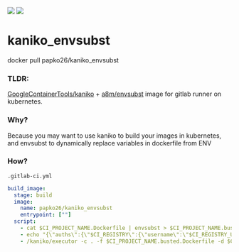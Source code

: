 
![](https://img.shields.io/docker/pulls/papko26/kaniko_envsubst.svg)
![](https://img.shields.io/docker/cloud/build/papko26/kaniko_envsubst.svg)
# kaniko_envsubst
docker pull papko26/kaniko_envsubst

### TLDR:
[GoogleContainerTools/kaniko](https://github.com/GoogleContainerTools/kaniko) + [a8m/envsubst](https://github.com/a8m/envsubst) image for gitlab runner on kubernetes.

### Why?
Because you may want to use kaniko to build your images in kubernetes, and envsubst to dynamically replace variables in dockerfile from ENV

### How?
`.gitlab-ci.yml`
```yaml
build_image:
  stage: build
  image:
    name: papko26/kaniko_envsubst
    entrypoint: [""]
  script:
    - cat $CI_PROJECT_NAME.Dockerfile | envsubst > $CI_PROJECT_NAME.busted.Dockerfile
    - echo "{\"auths\":{\"$CI_REGISTRY\":{\"username\":\"$CI_REGISTRY_USER\",\"password\":\"$CI_REGISTRY_PASSWORD\"}}}" > /kaniko/.docker/config.json
    - /kaniko/executor -c . -f $CI_PROJECT_NAME.busted.Dockerfile -d $CI_REGISTRY_IMAGE/base:$CI_COMMIT_TAG -d $CI_REGISTRY_IMAGE/base:latest
```
